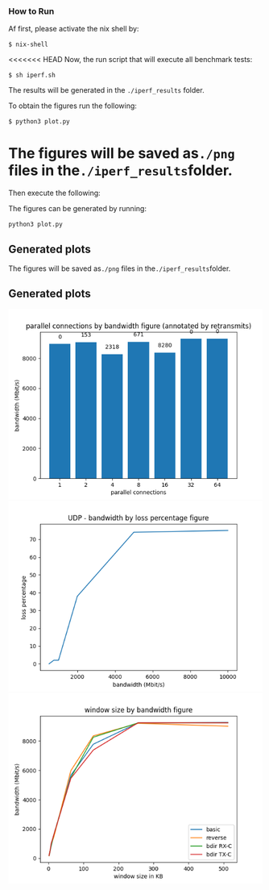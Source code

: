 ### How to Run

Af first, please activate the nix shell by:

```console
$ nix-shell
```
<<<<<<< HEAD
Now, the run script that will execute all benchmark tests:
```console
$ sh iperf.sh
```
The results will be generated in the ```./iperf_results``` folder.

To obtain the figures run the following:
```console
$ python3 plot.py
```

The figures will be saved as```./png``` files in the```./iperf_results```folder.
=======

Then execute the following:

The figures can be generated by running:

```console
python3 plot.py
```

## Generated plots
The figures will be saved as```./png``` files in the```./iperf_results```folder.

## Generated plots

![Alt text](iperf_results/fig_parallel.png?raw=true "Parallel connections")
![Alt text](iperf_results/fig_udp.png?raw=true "Parallel connections")
![Alt text](iperf_results/fig_window_size_by_bandwidth.png?raw=true "Parallel connections")
